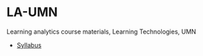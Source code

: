 LA-UMN
======

Learning analytics course materials, Learning Technologies, UMN

- [Syllabus](https://www.authorea.com/users/4746/articles/10317/_show_article)